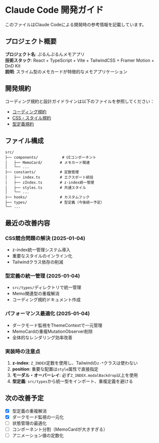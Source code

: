 # Claude Code 開発ガイド

このファイルはClaude Codeによる開発時の参考情報を記載しています。

## プロジェクト概要

**プロジェクト名**: ぷるんぷるんメモアプリ  
**技術スタック**: React + TypeScript + Vite + TailwindCSS + Framer Motion + DnD Kit  
**説明**: スライム型のメモカードが特徴的なメモアプリケーション

## 開発規約

コーディング規約と設計ガイドラインは以下のファイルを参照してください：

- [コーディング規約](./docs/coding-guidelines.md)
- [CSS・スタイル規約](./docs/css-guidelines.md)
- [型定義規約](./docs/type-guidelines.md)

## ファイル構成

```
src/
├── components/           # UIコンポーネント
│   ├── MemoCard/        # メモカード関連
│   └── ...
├── constants/           # 定数管理
│   ├── index.ts         # エクスポート統括
│   ├── zIndex.ts        # z-index統一管理
│   ├── styles.ts        # 共通スタイル
│   └── ...
├── hooks/               # カスタムフック
├── types/               # 型定義（今後統一予定）
└── ...
```

## 最近の改善内容

### CSS競合問題の解決 (2025-01-04)
- z-index統一管理システム導入
- 重要なスタイルのインライン化
- Tailwindクラス依存の削減

### 型定義の統一管理 (2025-01-04)
- `src/types/`ディレクトリで統一管理
- Memo関連型の重複解消
- コーディング規約ドキュメント作成

### パフォーマンス最適化 (2025-01-04)
- ダークモード監視をThemeContextで一元管理
- MemoCardの重複MutationObserver削除
- 全体的なレンダリング効率改善

### 実装時の注意点
1. **z-index**: `Z_INDEX`定数を使用し、Tailwindの`z-*`クラスは使わない
2. **position**: 重要な配置は`style`属性で直接指定
3. **モーダル・オーバーレイ**: 必ず`Z_INDEX.modalBackdrop`以上を使用
4. **型定義**: `src/types`から統一型をインポート、重複定義を避ける

## 次の改善予定
- [x] 型定義の重複解消
- [x] ダークモード監視の一元化
- [ ] 状態管理の最適化  
- [ ] コンポーネント分割（MemoCardが大きすぎる）
- [ ] アニメーション値の定数化